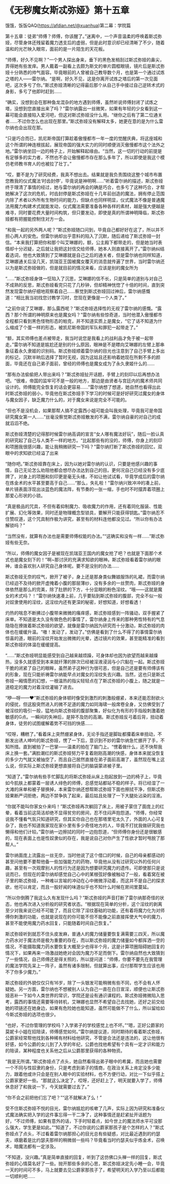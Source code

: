 # 《无秽魔女斯忒弥娅》第十五章

饿饿，饭饭QAQ(https://afdian.net/@xuanhua)第二幕：学院篇

第十五章：徒弟“师傅？师傅，你该醒了。”迷离中，一个声音温柔的呼唤着斯忒弥娅，尽管身体还残留着魔力透支后的虚弱，但是此时意识却已经清晰了不少，随着温和的光芒映入眼帘，面前的是一片陌生的天花板。

“师傅，好久不见啊？”一个男人探出身来，垂下的黑色发梢刮过斯忒弥娅的鼻尖，弄得她有些发痒。男人戴着一副看上去颇为斯文的单片圆框眼镜，镜片后是斯忒弥娅十分熟悉的帅气面容。毕竟眼前的人曾被自己教导数个月，也是第一个通过试炼之塔的人——雷尔纳。“是啊，好久不见，这是你离开试炼之塔后的第一次见面吧，这次多亏了你。”斯忒弥娅清晰的记得最后那个从自己手中接过自己逆转术式的身影，多亏了他即时赶到……

“确实，没想到会在那种鱼龙混杂的地方遇到师傅，虽然听说师傅封闭了试炼之塔，没想到您直接出来了吗？”雷尔纳露出一丝微笑，如果有年轻的少女看到这一幕可能会直接陷入爱河吧，但这对斯忒弥娅没什么用。“继你之后有了第二位通关者……不过你怎么也出现在那里。”斯忒弥娅没有解释太多，她更在意的是为什么雷尔纳也会出现在那。

“只是巧合而已，凯尼斯帝国打算趁着傲慢都市一年一度的觉醒庆典，将这座城和这个所谓的神连根拔起，展现帝国的强大实力的同时顺便消灭傲慢都市这个法外之地。”雷尔纳坐回一边的椅子上，开始解释起缘由。“当然，这一切的行动的前提是有足够多的实力者，不然也不会让傲慢都市存在那么多年了，所以即使是我这个模仿老师教书育人的也被拉了壮丁。”

“哎，要不是为了研究经费，我真不想出去。结果就是我负责围绕这整个城市布置您教我的仪式魔法‘时齿封停’，毕竟说是神明啊……”听着雷尔纳的描述，斯忒弥娅终于理清了事情的经过，她与雷尔纳的再会的确是巧合，也多亏了这种巧合，才帮她解决了这次的危机，时齿封停是斯忒弥娅在十几年前创造的魔法，拥有停止范围内除了术者以外所有生物时间的能力，但缺点也同样明显，仪式魔法不像是普通魔法用魔力构建术式就能发动，仪式魔法需要准备各种各样的素材，越是强大便越是难寻，同时要花费大量时间构筑，但只要发动，即使是真的所谓神明降临，斯忒弥娅都有把握能控制住对方一会。

“和我一起的另外两人呢？”斯忒弥娅随口问到，毕竟自己都好好在这了，所以并不担心两人的安危。但雷尔纳却出乎意料的陷入了沉默，随后递给了斯忒弥娅一封信。“本来我打算把你和那个叫艾琳娜的，额，公主殿下都带走的，但是她当时表情却十分迟疑，之后就让我把这封信交给师傅，她本人则直接离开了。”雷尔纳纠结着选词，他也大致猜到了艾琳娜就是自己之后的通关者，但是雷尔纳也同样知道，艾琳娜通关后没几天，凯瑞亚王国被魔女覆灭的消息就传遍了世界，当时雷尔纳还以为是斯忒弥娅做的，但是就目前的情况来看，应该是别的魔女所为

“……”斯忒弥娅身体一怔陷入了沉思，艾琳娜的信不长，只是简单的道别与对自己不成熟的反思，斯忒弥娅看完只花了几秒钟，但却精神恍惚了十倍的时间，直到突然发现雷尔纳仔细地观察着自己……察觉到斯忒弥娅回过神后，雷尔纳感慨道：“相比我当初找您讨教学习时，您现在更像是一个人类了。”

“之前你说了艾琳娜，那么露西呢？”斯忒弥娅选择性的无视了雷尔纳的感慨。“露西？那个所谓的神明原来也是魔女吗？”雷尔纳有些惊奇道，当时他潜入傲慢都市全程都只看到黑色怪物形态的帕克，并不知道实质上是魔女，“它了话不知道为什么缩成了个蛋一样的形态，被凯尼斯帝国的军队和罪犯一起带走了。”

“额，其实师傅也差点被带走，我当时说您是我看上的战利品才免于被一起带走。”雷尔纳不知道是尴尬还是别的什么原因，眼神是不是瞟向艾琳娜的左臂上那串象征着永久隶姬的识别码。斯忒弥娅顺着雷尔纳的目光也注意到了自己手臂上多出的标记，沉默半晌后选择了暂时无视，因为这姑且还影响着她现在所剩不多的颜面，毕竟还在自己弟子面前，曾经的师傅也是魔女成为了永久隶姬什么的……

“那有办法偷偷把人带出来吗？”斯忒弥娅扯开话题，手臂上的刻印以后再想办法吧。“很难，帝国的监牢可不是一般的地方，那边是由贤者与宫廷内的魔术师共同设计的。师傅能完全恢复的话会更容易……”雷尔纳想了想道，她自然也看得出此时斯忒弥娅的弱小，毕竟他在斯忒弥娅手下学习的时候可是好好研究过魔女的身体与魔女因子，缺乏魔力什么的，对于魔女来说是完全不可能的。

“但也不是没机会，如果那帮人搞不定露西小姐可能会叫我处理，毕竟我可是帝国研究魔女第一人……”丝毫没察觉斯忒弥娅散发的不满，雷尔纳自豪的对自己的成就滔滔不绝。

斯忒弥娅清楚的记得那时候雷尔纳高调的宣言“女人哪有魔法好玩”，随后一脸认真的研究起了自己与人类不一样的地方。“比起那些有的没的，师傅，你身上的刻印和项圈我很感兴趣，能让我稍微研究一下吗？”雷尔纳打断了斯忒弥娅的回忆，双眼中的求知欲已经溢了出来

“随你吧。”斯忒弥娅靠在床上，因为以她对雷尔纳的认识，只要是他感兴趣的事情，自己无论怎么劝阻他都会想尽办法达到自己的目。更何况自己已经没有多少底牌了，对身上的项圈和刻印更是毫无头绪，不如让他试试看，毕竟学成后的雷尔纳在炼金术的水平甚至要高于自己……“那么，失礼啦！”雷尔纳兴致冲冲的凑上前，单片镜表面浮现出淡蓝色的魔法阵，有节奏的一张一缩，手也时不时摆弄着项圈上那爱心形状的小锁。

“真是极品的咒具，不但有着抑制魔力、吸收魔力的作用，还有着同化服装、性能扩展、幻化等效果，同时还是物理概念型锁具，要解开只能获得钥匙。”雷尔纳忍不住赞叹道，这个咒具制作极为讲究，甚至有的材料连他都没见过。“所以你有办法解锁吗？”

“当然没有，就算有办法也是需要师傅权能的办法。”“这确实和没有一样……”斯忒弥娅有些无奈。

“所以，师傅的魔女因子是被现在凯瑞亚王国内的魔女抢了吧？也就是下面那个术式也是魔女刻下的！”啊~那讨厌的充满求知欲的眼神。斯忒弥娅看着雷尔纳的眼神，谁会喜欢别人研究自己身体呢。要不是没别的办法……

斯忒弥娅无奈的叹气，掀开了被子，身上还是那身类似舞娘服饰的礼裙，而雷尔纳已经迫不及待的掀开虚掩着小腹的那层薄纱，没有多余的一丝赘肉，斯忒弥娅的身体依然是那么的完美，除了肚脐的下方，十分显眼的粉色淫纹。“哦——这就是魔女的术式吗？！”雷尔纳快速凑上前，几乎要贴到斯忒弥娅的腹部，完全不似一般对奴隶使用的淫纹，这淫纹内还有更深的秘密，好想知道，好想看透！

灼热的喘息不断拂过小腹带来微微的瘙痒感，斯忒弥娅感到一阵骚动，双手握紧了床单。不知道是太久没有做色色的事情了，雷尔纳身上传来的那种男性特有的气息隐隐在撩拨着斯忒弥娅的欲望，就像是雷尔纳因为研究而十分激动，斯忒弥娅的肉体也在缓缓升温。“嗷！发动了，发动了。”仿佛是看到了什么不得了的事情雷尔纳惊喜的道，眼前的淫纹开始发出微微的光晕，透过镜片的效果，甚至能精准的看到斯忒弥娅的体温在缓缓提高。

“……”斯忒弥娅明显能感受到自己越来越烦躁，可身体却也因为欲望而越来越燥热，没多久就感受到本来就纤薄的胖次已经被淫液浸润与小穴黏在一起。斯忒弥娅干脆的闭紧了自己的眼眸，虽然弟子这种行为很可恶，但是自己还是要有师傅该有的形象，现在只能祈祷雷尔纳能早点对魔女的淫纹失去兴趣。当然，这也只是斯忒弥娅一厢情愿的幻想，一根温热的指尖轻轻点在了斯忒弥娅的小腹上，随之就是一道稳定的魔力对着淫纹灌输了进去。

“咿—呀——❤”斯忒弥娅的身体顿时像受到激烈的刺激般绷紧，本来还能忍耐欲火的侵扰，但这股突然进入的微不足道的魔力如同海啸一般席卷全身，又仿佛受到了被淫纹的吸引一般，猛地向斯忒弥娅的腹部聚集，好似化为有形的手指般刺激着她敏感的G点。一瞬间的失神后，是猝不及防的高潮。斯忒弥娅反弓着后背，扭动着身体，徒劳的试图缓解着势不可挡的快感……

“哎呀，糟糕了。”看着床上突然绷紧身体，无论手指还是脚趾都攥着床单扭动，不断发出诱人呻吟的斯忒弥娅，愣了一下后，意识到不妙的雷尔纳急忙挪开了手，不知所措。直到被拍了一巴掌——温柔的拍在了脑门上。“愣着做什么，还不快帮我床上换一套。”满脸潮红的斯忒弥娅努力平复着刚刚高潮的快感，身体本来就没恢复的多少力气就又被抽空了，而且自己居然直接在弟子面前高潮了，虽然现在嘴上这么说，但实际上斯忒弥娅更想直接将自己的脑袋蒙进被子里。

“知道了。”雷尔纳有些手忙脚乱的将斯忒弥娅从床上抱起放到一边的椅子上，毕竟如今肌肤上都蒙着一层诱人绯色的师傅，总感觉站都站不稳的样子。将已经湿了一大滩的床单和被子替换掉，本来雷尔纳还想帮斯忒弥娅下面也擦拭干净，但斯忒弥娅果断严词拒绝，两边不禁争执了起来，最后姑且处理了一下大腿处沾染的淫液。

“你就不能叫你家女仆来吗！”斯忒弥娅再次躺回了床上，用被子蒙住了面庞上的红晕，看着当前这简洁却绝不显得贫穷的房间，忍不住闷声抱怨道。“师傅，你经常说我不懂看气氛只知道研究，但其实你自己也在那塔里宅太久了，外面的人心可复杂了，我也不知道我家现在家仆里有多少奇怪地方的人，毕竟不打扰我做研究我也懒得和他们计较。”雷尔纳一边擦拭的同时一边抱怨道，“但师傅你身份还是很敏感的，现在表面上也是性奴隶似的存在，我是说自己对你产生了性欲才暂时甩脱了那帮人。”

雷尔纳面庞上流露出一丝无奈，当时他说了这个借口的时候，自己的母亲都感动的甚至问他要不要帮他备一些加强能力的药物，毕竟他从没有过研究以外的任何兴趣，甚至有一次观摩别人的性行为还是因为想要研究魔力的遗传。可即使那只是说说而已，但现在的雷尔纳却感觉自己心中的某根弦好像被触动了一般，看着窝在被子里的斯忒弥娅，一种难以言喻的冲动在心中微微浮动着，而这并不是自己的探求欲，他可以肯定，而且一股好闻的味道似乎也不知什么时候在房间里蔓延。

“所以你倒腾了我这么久有发现什么吗？”斯忒弥娅的声音打断了雷尔纳那奇怪的状态，他也再次进入分析般的研究者状态。“根据现在简单的分析，这个淫纹的剥离至少对我来说已经不可能了，而且它除了淫纹基础的功能，还有着将魔力化为对师傅你刺激的功能，也就是说现在的你可能不但不能像之前直接挥使大气中的魔力，甚至不能使用魔力药水回复，只能随着时间自己恢复。”

斯忒弥娅听到就忍不住头皮发麻，普通人的魔力储量要恢复满需要三四天，所以魔力药水对于魔法师是极为重要的存在，而以斯忒弥娅的魔力储量如今都挥洒一空的情况，不能摄取魔力药水要恢复大概至少也得半个月，这是计算项圈阻碍她回复的情况下，如果再来一场激战她绝对会因为魔力不足而倒下。雷尔纳自然也大致猜到了一些情况，自己师傅还是得关照的，所以提问道：“师傅，你要不要先在我管理的魔法学院先呆上一阵子，虽然有诸多限制，但就算出事，应付那帮学生应该也用不了你多少魔力。”

斯忒弥娅的外貌仅仅只有16岁，除了一头银发可能稍微有些不同，也不会有人怀疑她。另一方面，雷尔纳也不想被别人认为自己一直在白日宣淫，顺便也让斯忒弥娅恶补一下如今人类世界的常识，学院还是设有通识课程的。斯忒弥娅微微陷入思考，露西的事情还需要等待转机，艾琳娜也显然不希望自己去找她，还好之前交给她的项链还在她身边，如果有危险她也能知道，虽然可能做不了什么，所以留给如今斯忒弥娅的选项也很少。

“也好，不过你管理的学校吗？入学弟子的学校感觉上也不坏。”“嗯，正好公爵家的莫妮卡小姐在招陪读，师傅感觉如何。”雷尔纳提议道，同时期待的看着斯忒弥娅，公爵家经常帮他找到各种稀有材料给他研究，不管是合法还是违法的，这让他很有好感，如今公爵的女儿到了入学的年纪，公爵也找他希望有个具有一定才识和能力的陪读，某种程度也关系他之后从公爵那里获得的各种物资。

“我是无所谓。”斯忒弥娅点了点头，她自然看得出弟子眼中的希冀，而且她也需要一个不同与性奴隶的身份，只是考虑到弟子的情商，在政治关系上肯定没多少能力，跟着他或许只会是在别人眼中的实验材料，也不方便行动，对比一下似乎搭上公爵家更好一些。“那就这么决定了，哎呀，还好赶上了，明天就要入学了，师傅休息好了和我说一下，今天就需要过去了。”

“你不会之前把他们忘了吧？”“这不就解决了么！”

受不住斯忒弥娅不悦的目光，雷尔纳尴尬的咳嗽了几声，实际上因为研究和准备仪式魔法确实把入学的这件事忘得一干二净了，这种事情还是赶紧扯开话题为好，“不过师傅，如果有意外的话，下手时轻着点，如今世上的魔法师水平可没那么强大，学生更是如此。”“知道了，不过你说的公爵家那孩子是个怎样的人？”斯忒弥娅点了点头，不过看着雷尔纳那担心的目光总有些疑惑，对比最近遇到的约瑟夫，琢磨着是比约瑟夫那样的稍微弱一些吗？毕竟看当时约瑟夫似乎炼金术，召唤术，暗魔法都有一定涉及。

“不知道，没兴趣。”真是简单直接的回复，听到了这仿佛口头禅一样的回复，斯忒弥娅的心情莫名好了一些。抛开那些多余的心思，斯忒弥娅决定先小睡一会，毕竟一天的时间可不多，马上就要去见公爵家那孩子了，希望明天的入学乃至以后都能一切顺利吧……

